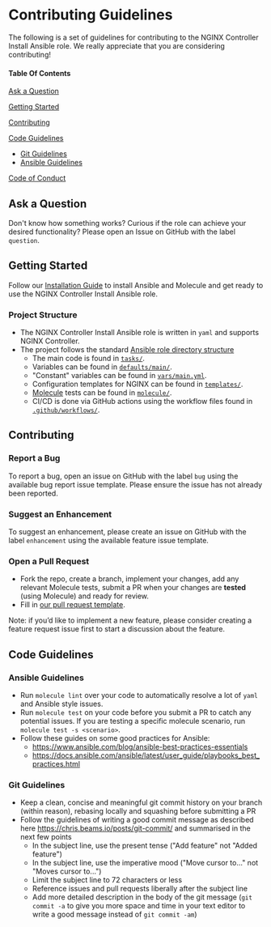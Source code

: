 # Contributing Guidelines

The following is a set of guidelines for contributing to the NGINX Controller Install Ansible role. We really appreciate that you are considering contributing!

#### Table Of Contents

[Ask a Question](#ask-a-question)

[Getting Started](#getting-started)

[Contributing](#contributing)

[Code Guidelines](#code-guidelines)

* [Git Guidelines](#git-guidelines)
* [Ansible Guidelines](#ansible-guidelines)

[Code of Conduct](https://github.com/nginxinc/ansible_role_nginx_controller_install/blob/main/CODE_OF_CONDUCT.md)

## Ask a Question

Don't know how something works? Curious if the role can achieve your desired functionality? Please open an Issue on GitHub with the label `question`.

## Getting Started

Follow our [Installation Guide](https://github.com/nginxinc/ansible_role_nginx_controller_install/blob/main/README.md#Installation) to install Ansible and Molecule and get ready to use the NGINX Controller Install Ansible role.

### Project Structure

* The NGINX Controller Install Ansible role is written in `yaml` and supports NGINX Controller.
* The project follows the standard [Ansible role directory structure](https://docs.ansible.com/ansible/latest/user_guide/playbooks_reuse_roles.html)
  * The main code is found in [`tasks/`](https://github.com/nginxinc/ansible_role_nginx_controller_install/blob/main/tasks/).
  * Variables can be found in [`defaults/main/`](https://github.com/nginxinc/ansible_role_nginx_controller_install/blob/main/defaults/main/).
  * "Constant" variables can be found in [`vars/main.yml`](https://github.com/nginxinc/ansible_role_nginx_controller_install/blob/main/vars/main.yml).
  * Configuration templates for NGINX can be found in [`templates/`](https://github.com/nginxinc/ansible_role_nginx_controller_install/blob/main/templates/).
  * [Molecule](https://molecule.readthedocs.io/) tests can be found in [`molecule/`](https://github.com/nginxinc/ansible_role_nginx_controller_install/blob/main/molecule/).
  * CI/CD is done via GitHub actions using the workflow files found in [`.github/workflows/`](https://github.com/nginxinc/ansible_role_nginx_controller_install/blob/main/.github/workflows/).

## Contributing

### Report a Bug

To report a bug, open an issue on GitHub with the label `bug` using the available bug report issue template. Please ensure the issue has not already been reported.

### Suggest an Enhancement

To suggest an enhancement, please create an issue on GitHub with the label `enhancement` using the available feature issue template.

### Open a Pull Request

* Fork the repo, create a branch, implement your changes, add any relevant Molecule tests, submit a PR when your changes are **tested** (using Molecule) and ready for review.
* Fill in [our pull request template](https://github.com/nginxinc/ansible_role_nginx_controller_install/blob/main/.github/pull_request_template.md).

Note: if you’d like to implement a new feature, please consider creating a feature request issue first to start a discussion about the feature.

## Code Guidelines

### Ansible Guidelines

* Run `molecule lint` over your code to automatically resolve a lot of `yaml` and Ansible style issues.
* Run `molecule test` on your code before you submit a PR to catch any potential issues. If you are testing a specific molecule scenario, run `molecule test -s <scenario>`.
* Follow these guides on some good practices for Ansible:
  * <https://www.ansible.com/blog/ansible-best-practices-essentials>
  * <https://docs.ansible.com/ansible/latest/user_guide/playbooks_best_practices.html>

### Git Guidelines

* Keep a clean, concise and meaningful git commit history on your branch (within reason), rebasing locally and squashing before submitting a PR
* Follow the guidelines of writing a good commit message as described here <https://chris.beams.io/posts/git-commit/> and summarised in the next few points
  * In the subject line, use the present tense ("Add feature" not "Added feature")
  * In the subject line, use the imperative mood ("Move cursor to..." not "Moves cursor to...")
  * Limit the subject line to 72 characters or less
  * Reference issues and pull requests liberally after the subject line
  * Add more detailed description in the body of the git message (`git commit -a` to give you more space and time in your text editor to write a good message instead of `git commit -am`)
